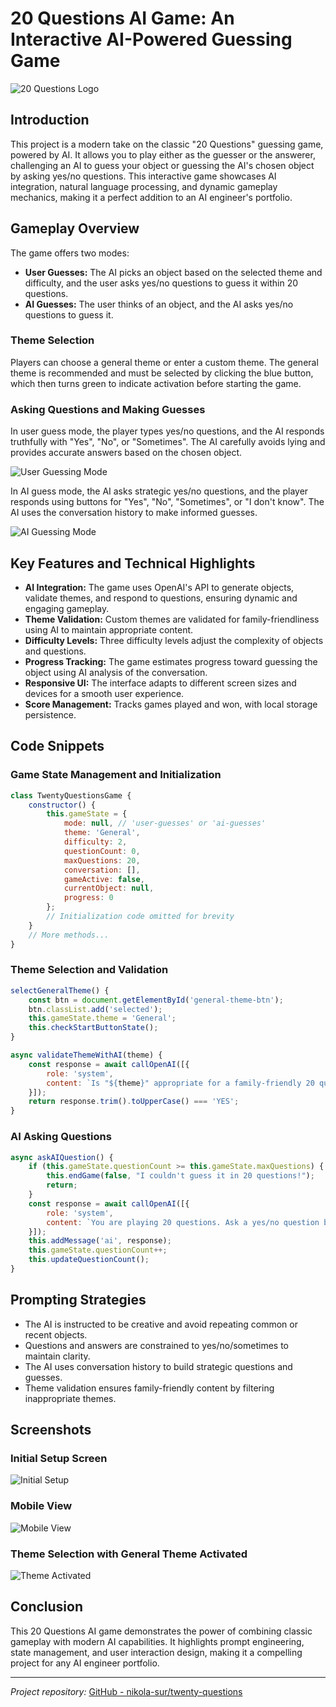 # 20 Questions AI Game: An Interactive AI-Powered Guessing Game

![20 Questions Logo](../blog/screenshots/20-questions-logo.png)

## Introduction

This project is a modern take on the classic "20 Questions" guessing game, powered by AI. It allows you to play either as the guesser or the answerer, challenging an AI to guess your object or guessing the AI's chosen object by asking yes/no questions. This interactive game showcases AI integration, natural language processing, and dynamic gameplay mechanics, making it a perfect addition to an AI engineer's portfolio.

## Gameplay Overview

The game offers two modes:

- **User Guesses:** The AI picks an object based on the selected theme and difficulty, and the user asks yes/no questions to guess it within 20 questions.
- **AI Guesses:** The user thinks of an object, and the AI asks yes/no questions to guess it.

### Theme Selection

Players can choose a general theme or enter a custom theme. The general theme is recommended and must be selected by clicking the blue button, which then turns green to indicate activation before starting the game.

### Asking Questions and Making Guesses

In user guess mode, the player types yes/no questions, and the AI responds truthfully with "Yes", "No", or "Sometimes". The AI carefully avoids lying and provides accurate answers based on the chosen object.

![User Guessing Mode](./img/user_guessing.png)

In AI guess mode, the AI asks strategic yes/no questions, and the player responds using buttons for "Yes", "No", "Sometimes", or "I don't know". The AI uses the conversation history to make informed guesses.

![AI Guessing Mode](./img/ai_guessing.png)

## Key Features and Technical Highlights

- **AI Integration:** The game uses OpenAI's API to generate objects, validate themes, and respond to questions, ensuring dynamic and engaging gameplay.
- **Theme Validation:** Custom themes are validated for family-friendliness using AI to maintain appropriate content.
- **Difficulty Levels:** Three difficulty levels adjust the complexity of objects and questions.
- **Progress Tracking:** The game estimates progress toward guessing the object using AI analysis of the conversation.
- **Responsive UI:** The interface adapts to different screen sizes and devices for a smooth user experience.
- **Score Management:** Tracks games played and won, with local storage persistence.

## Code Snippets

### Game State Management and Initialization

```javascript
class TwentyQuestionsGame {
    constructor() {
        this.gameState = {
            mode: null, // 'user-guesses' or 'ai-guesses'
            theme: 'General',
            difficulty: 2,
            questionCount: 0,
            maxQuestions: 20,
            conversation: [],
            gameActive: false,
            currentObject: null,
            progress: 0
        };
        // Initialization code omitted for brevity
    }
    // More methods...
}
```

### Theme Selection and Validation

```javascript
selectGeneralTheme() {
    const btn = document.getElementById('general-theme-btn');
    btn.classList.add('selected');
    this.gameState.theme = 'General';
    this.checkStartButtonState();
}

async validateThemeWithAI(theme) {
    const response = await callOpenAI([{
        role: 'system',
        content: `Is "${theme}" appropriate for a family-friendly 20 questions game?`
    }]);
    return response.trim().toUpperCase() === 'YES';
}
```

### AI Asking Questions

```javascript
async askAIQuestion() {
    if (this.gameState.questionCount >= this.gameState.maxQuestions) {
        this.endGame(false, "I couldn't guess it in 20 questions!");
        return;
    }
    const response = await callOpenAI([{
        role: 'system',
        content: `You are playing 20 questions. Ask a yes/no question based on previous conversation.`
    }]);
    this.addMessage('ai', response);
    this.gameState.questionCount++;
    this.updateQuestionCount();
}
```

## Prompting Strategies

- The AI is instructed to be creative and avoid repeating common or recent objects.
- Questions and answers are constrained to yes/no/sometimes to maintain clarity.
- The AI uses conversation history to build strategic questions and guesses.
- Theme validation ensures family-friendly content by filtering inappropriate themes.

## Screenshots

### Initial Setup Screen

![Initial Setup](./img/main.png)

### Mobile View

![Mobile View](./img/mobile.png)

### Theme Selection with General Theme Activated

![Theme Activated](./img/main.png)

## Conclusion

This 20 Questions AI game demonstrates the power of combining classic gameplay with modern AI capabilities. It highlights prompt engineering, state management, and user interaction design, making it a compelling project for any AI engineer portfolio.

---

*Project repository:* [GitHub - nikola-sur/twenty-questions](https://github.com/nikola-sur/twenty-questions)

